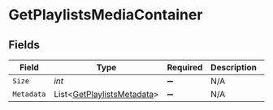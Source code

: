 # GetPlaylistsMediaContainer


## Fields

| Field                                                                       | Type                                                                        | Required                                                                    | Description                                                                 | Example                                                                     |
| --------------------------------------------------------------------------- | --------------------------------------------------------------------------- | --------------------------------------------------------------------------- | --------------------------------------------------------------------------- | --------------------------------------------------------------------------- |
| `Size`                                                                      | *int*                                                                       | :heavy_minus_sign:                                                          | N/A                                                                         | 4                                                                           |
| `Metadata`                                                                  | List<[GetPlaylistsMetadata](../../Models/Requests/GetPlaylistsMetadata.md)> | :heavy_minus_sign:                                                          | N/A                                                                         |                                                                             |